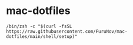 # mac-dotfiles

```shell
/bin/zsh -c "$(curl -fsSL https://raw.githubusercontent.com/FuruNov/mac-dotfiles/main/shell/setup)"
```